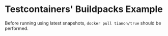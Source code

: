 # Testcontainers' Buildpacks Example

Before running using latest snapshots, `docker pull tianon/true` should be performed.
